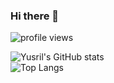 ### Hi there 👋

<!--
**yysrll/yysrll** is a ✨ _special_ ✨ repository because its `README.md` (this file) appears on your GitHub profile.

Here are some ideas to get you started:

- 🔭 I’m currently working on ...
- 🌱 I’m currently learning ...
- 👯 I’m looking to collaborate on ...
- 🤔 I’m looking for help with ...
- 💬 Ask me about ...
- 📫 How to reach me: ...
- 😄 Pronouns: ...
- ⚡ Fun fact: ...
-->

![profile views](https://komarev.com/ghpvc/?username=yysrll)

![Yusril's GitHub stats](https://github-readme-stats.vercel.app/api?username=yysrll&show_icons=true&theme=dark)<br />
![Top Langs](https://github-readme-stats.vercel.app/api/top-langs/?username=yysrll&theme=radical)
